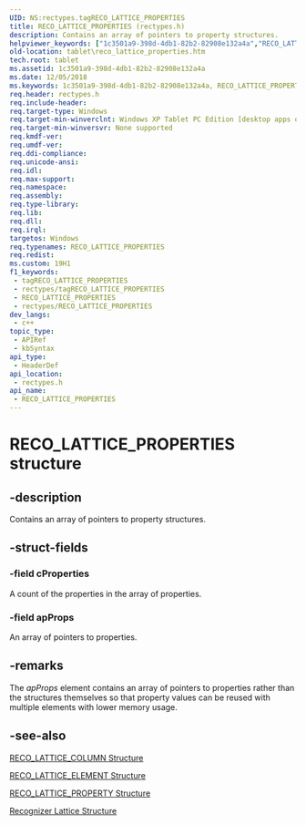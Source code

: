 ```yaml
---
UID: NS:rectypes.tagRECO_LATTICE_PROPERTIES
title: RECO_LATTICE_PROPERTIES (rectypes.h)
description: Contains an array of pointers to property structures.
helpviewer_keywords: ["1c3501a9-398d-4db1-82b2-82908e132a4a","RECO_LATTICE_PROPERTIES","RECO_LATTICE_PROPERTIES structure [Tablet PC]","rectypes/RECO_LATTICE_PROPERTIES","tablet.reco_lattice_properties"]
old-location: tablet\reco_lattice_properties.htm
tech.root: tablet
ms.assetid: 1c3501a9-398d-4db1-82b2-82908e132a4a
ms.date: 12/05/2018
ms.keywords: 1c3501a9-398d-4db1-82b2-82908e132a4a, RECO_LATTICE_PROPERTIES, RECO_LATTICE_PROPERTIES structure [Tablet PC], rectypes/RECO_LATTICE_PROPERTIES, tablet.reco_lattice_properties
req.header: rectypes.h
req.include-header: 
req.target-type: Windows
req.target-min-winverclnt: Windows XP Tablet PC Edition [desktop apps only]
req.target-min-winversvr: None supported
req.kmdf-ver: 
req.umdf-ver: 
req.ddi-compliance: 
req.unicode-ansi: 
req.idl: 
req.max-support: 
req.namespace: 
req.assembly: 
req.type-library: 
req.lib: 
req.dll: 
req.irql: 
targetos: Windows
req.typenames: RECO_LATTICE_PROPERTIES
req.redist: 
ms.custom: 19H1
f1_keywords:
 - tagRECO_LATTICE_PROPERTIES
 - rectypes/tagRECO_LATTICE_PROPERTIES
 - RECO_LATTICE_PROPERTIES
 - rectypes/RECO_LATTICE_PROPERTIES
dev_langs:
 - c++
topic_type:
 - APIRef
 - kbSyntax
api_type:
 - HeaderDef
api_location:
 - rectypes.h
api_name:
 - RECO_LATTICE_PROPERTIES
---
```


# RECO_LATTICE_PROPERTIES structure


## -description

Contains an array of pointers to property structures.

## -struct-fields

### -field cProperties

A count of the properties in the array of properties.

### -field apProps

An array of pointers to properties.

## -remarks

The <i>apProps</i> element contains an array of pointers to properties rather than the structures themselves so that property values can be reused with multiple elements with lower memory usage.

## -see-also

<a href="https://docs.microsoft.com/windows/desktop/api/rectypes/ns-rectypes-reco_lattice_column">RECO_LATTICE_COLUMN Structure</a>



<a href="https://docs.microsoft.com/windows/desktop/api/rectypes/ns-rectypes-reco_lattice_element">RECO_LATTICE_ELEMENT Structure</a>



<a href="https://docs.microsoft.com/windows/desktop/api/rectypes/ns-rectypes-reco_lattice_property">RECO_LATTICE_PROPERTY Structure</a>



<a href="https://docs.microsoft.com/windows/desktop/tablet/recognizer-lattice-structure">Recognizer Lattice Structure</a>

